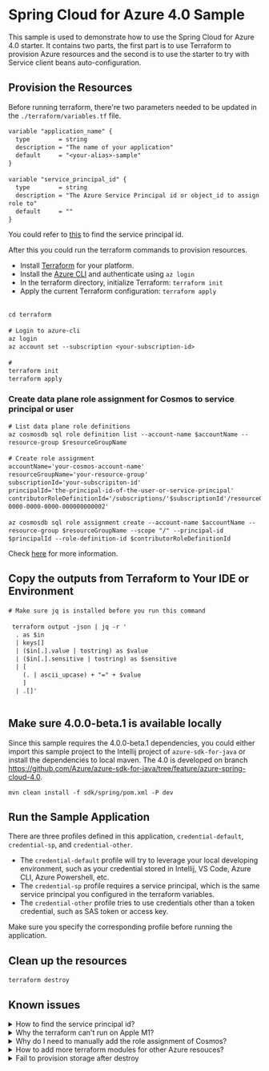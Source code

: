 # Spring Cloud for Azure 4.0 Sample
This sample is used to demonstrate how to use the Spring Cloud for Azure 4.0 starter. It contains two parts, the first part is to use Terraform to provision Azure resources and the second is to use the starter to try with Service client beans auto-configuration.

## Provision the Resources
Before running terraform, there're two parameters needed to be updated in the `./terraform/variables.tf` file. 

```hcl
variable "application_name" {
  type        = string
  description = "The name of your application"
  default     = "<your-alias>-sample"
}

variable "service_principal_id" {
  type        = string
  description = "The Azure Service Principal id or object_id to assign role to"
  default     = ""
}
```
You could refer to [this](#known-issues) to find the service principal id.

After this you could run the terraform commands to provision resources.

- Install [Terraform](https://www.terraform.io/) for your platform.
- Install the [Azure CLI](https://aka.ms/nubesgen-install-az-cli) and authenticate using `az login`
- In the terraform directory, initialize Terraform: `terraform init`
- Apply the current Terraform configuration: `terraform apply`

```shell

cd terraform

# Login to azure-cli
az login
az account set --subscription <your-subscription-id>

# 
terraform init
terraform apply
```

### Create data plane role assignment for Cosmos to service principal or user
```shell
# List data plane role definitions
az cosmosdb sql role definition list --account-name $accountName --resource-group $resourceGroupName

# Create role assignment
accountName='your-cosmos-account-name'
resourceGroupName='your-resource-group'
subscriptionId='your-subscripiton-id'
principalId='the-principal-id-of-the-user-or-service-principal'
contributorRoleDefinitionId='/subscriptions/'$subscriptionId'/resourceGroups/'$resourceGroupName'/providers/Microsoft.DocumentDB/databaseAccounts/'$accountName'/sqlRoleDefinitions/00000000-0000-0000-0000-000000000002'

az cosmosdb sql role assignment create --account-name $accountName --resource-group $resourceGroupName --scope "/" --principal-id $principalId --role-definition-id $contributorRoleDefinitionId
```
Check [here](#known-issues) for more information.


## Copy the outputs from Terraform to Your IDE or Environment
```shell
# Make sure jq is installed before you run this command

 terraform output -json | jq -r '
  . as $in
  | keys[]
  | ($in[.].value | tostring) as $value
  | ($in[.].sensitive | tostring) as $sensitive
  | [
    (. | ascii_upcase) + "=" + $value
    ]
  | .[]'  
  
```
## Make sure 4.0.0-beta.1 is available locally
Since this sample requires the 4.0.0-beta.1 dependencies, you could either import this sample project to the Intellij project of `azure-sdk-for-java` or install the dependencies to local maven.
The 4.0 is developed on branch https://github.com/Azure/azure-sdk-for-java/tree/feature/azure-spring-cloud-4.0. 

```shell
mvn clean install -f sdk/spring/pom.xml -P dev
```


## Run the Sample Application

There are three profiles defined in this application, `credential-default`, `credential-sp`, and `credential-other`.

- The `credential-default` profile will try to leverage your local developing environment, such as your credential stored in Intellij, VS Code, Azure CLI, Azure Powershell, etc.
- The `credential-sp` profile requires a service principal, which is the same service principal you configured in the terraform variables.
- The `credential-other` profile tries to use credentials other than a token credential, such as SAS token or access key.

Make sure you specify the corresponding profile before running the application.

## Clean up the resources

```shell
terraform destroy
```

## Known issues

<details>
  <summary>How to find the service principal id?</summary>
  
  The service principal id is the `Object Id` you could find from the portal by:
  
  `Azure Active Directory` --> `Enterprise applications` --> `App applications`, and then search your service principal created before. 
  
  ![aad enterprise application](./images/aad_enterprise_applications.jpg)
  
  ![aad_application_object_id](./images/aad_object_id.jpg)
</details>

<details>
  <summary>Why the terraform can't run on Apple M1?</summary>  
  
  `terraform-provider-azurecaf` doesn't have a darwin_arm64 package now. https://github.com/aztfmod/terraform-provider-azurecaf/issues/95
</details>  


<details>
  <summary>Why do I need to manually add the role assignment of Cosmos?</summary>  
  
  If you're accsing the Cosmos DB using a service principal or your signed-in user credential, you need to assign data plane role assignment to either your service pricipal or the user. 
  https://github.com/MicrosoftDocs/azure-docs/blob/master/articles/cosmos-db/how-to-setup-rbac.md#concepts. 
  
  However to configure such data plane role assignment is not supported [via Azure Portal](https://github.com/MicrosoftDocs/azure-docs/blob/master/articles/cosmos-db/how-to-setup-rbac.md#is-it-possible-to-manage-role-definitions-and-role-assignments-from-the-azure-portal) or [using terraform](https://github.com/hashicorp/terraform-provider-azurerm/issues/10817). So now we need to create such role assignments via CLI, Powershell, or ARM template.
</details> 

<details>
  <summary>How to add more terraform modules for other Azure resouces?</summary>  
  
  With knowledge of these two components [terraform-provider-azurecaf](https://github.com/aztfmod/terraform-provider-azurecaf) and [terraform-provider-azurerm](https://github.com/hashicorp/terraform-provider-azurerm) will help you easily write your own terraform scripts. The `terraform-provider-azurecaf` is used to create names for Azure resouces, and the `terraform-provider-azurerm` is used to define the actual resouces. 

- Refer to this [reference](https://registry.terraform.io/providers/hashicorp/azurerm/latest/docs) to learn the supported arguments and output of each resource type.
- Use Visual Studio Code and install the [Terraform](https://marketplace.visualstudio.com/items?itemName=HashiCorp.terraform) and [Azure Terraform](https://marketplace.visualstudio.com/items?itemName=ms-azuretools.vscode-azureterraform) extensions.
- Refer to https://github.com/aztfmod/terraform-provider-azurecaf to see [supported resources](https://github.com/aztfmod/terraform-provider-azurecaf#resource-status).
- Refer to https://github.com/hashicorp/terraform-provider-azurerm to see whether is a feature supported.
</details> 


<details>
  <summary>Fail to provision storage after destroy</summary>  
  
  https://github.com/hashicorp/terraform-provider-azurerm/issues/7880
  
  If you run `terraform apply` immediately after `terraform destroy`, it will complain the storage container can't be found. Just wait a couple minutes to run `terraform apply` will solve this problem.
</details> 





